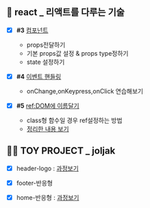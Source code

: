 ## 💫 react _ 리액트를 다루는 기술
- [x] **#3** [컴포넌트](https://github.com/gay0ung/react_note/commit/c07fa9d0ec8c0fc5cc5c049c25845c2ce4deff62)
	 - props전달하기
	 - 기본 props값 설정 & props type정하기
	 - state 설정하기


- [x] **#4** [이벤트 핸들링](https://github.com/gay0ung/react_note/commit/652640001b35c96551a11a5c2905e6388ebb7f74)
	 - onChange,onKeypress,onClick 연습해보기
- [x] **#5** [ref:DOM에 이름달기](https://github.com/gay0ung/react_note/commit/075a5ab34905f55eee023fea6eaccb4b12ec3cef)
	- class형 함수일 경우 ref설정하는 방법
	- [정리한 내용 보기](https://velog.io/@gay0ung/ref-DOM) 


## 👩‍🎓 TOY PROJECT _ joljak
- [x] header-logo : [과정보기](https://github.com/globalmedia-joljak/web-frontend/pull/14)
- [x] footer-반응형
- [x] home-반응형 : [과정보기](https://github.com/globalmedia-joljak/web-frontend/pull/15)

